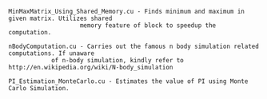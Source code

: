 	MinMaxMatrix_Using_Shared_Memory.cu - Finds minimum and maximum in given matrix. Utilizes shared
						memory feature of block to speedup the computation.

	nBodyComputation.cu - Carries out the famous n body simulation related computations. If unaware
				of n-body simulation, kindly refer to http://en.wikipedia.org/wiki/N-body_simulation
	
	PI_Estimation_MonteCarlo.cu - Estimates the value of PI using Monte Carlo Simulation.
